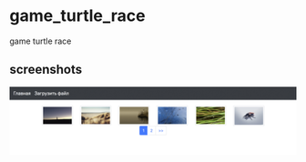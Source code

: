 # game_turtle_race
game turtle race



## screenshots
![index page](https://github.com/subZiro/test_UploadImage_django_sqlite/blob/master/index.jpg)
